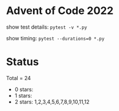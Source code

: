 Advent of Code 2022
===================

show test details:
```pytest -v *.py```

show timing:
```pytest --durations=0 *.py```

Status
======

Total = 24

- 0 stars: 
- 1 stars: 
- 2 stars: 1,2,3,4,5,6,7,8,9,10,11,12
